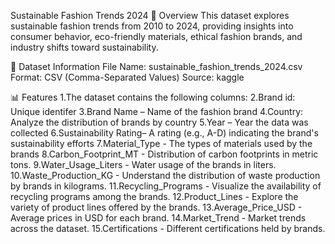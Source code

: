 Sustainable Fashion Trends 2024
📌 Overview
This dataset explores sustainable fashion trends from 2010 to 2024, providing insights into consumer behavior, eco-friendly materials, ethical fashion brands, and industry shifts toward sustainability.

📂 Dataset Information
File Name: sustainable_fashion_trends_2024.csv
Format: CSV (Comma-Separated Values)
Source: kaggle

📊 Features
  1.The dataset contains the following columns:
  2.Brand id: Unique identifer
  3.Brand Name – Name of the fashion brand
  4.Country: Analyze the distribution of brands by country
  5.Year – Year the data was collected
  6.Sustainability Rating– A rating (e.g., A-D) indicating the brand's sustainability efforts
  7.Material_Type - The types of materials used by the brands
  8.Carbon_Footprint_MT - Distribution of carbon footprints in metric tons.
  9.Water_Usage_Liters - Water usage of the brands in liters.
  10.Waste_Production_KG - Understand the distribution of waste production by brands in kilograms.
  11.Recycling_Programs - Visualize the availability of recycling programs among the brands.
  12.Product_Lines - Explore the variety of product lines offered by the brands.
  13.Average_Price_USD - Average prices in USD for each brand.
  14.Market_Trend - Market trends across the dataset.
  15.Certifications - Different certifications held by brands.
